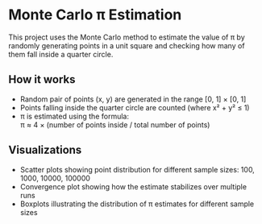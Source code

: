 # Monte Carlo π Estimation

This project uses the Monte Carlo method to estimate the value of π by randomly generating points in a unit square and checking how many of them fall inside a quarter circle.

## How it works

- Random pair of points (x, y) are generated in the range [0, 1] × [0, 1]
- Points falling inside the quarter circle are counted (where x² + y² ≤ 1)
- π is estimated using the formula:  
  π ≈ 4 × (number of points inside / total number of points)

## Visualizations

- Scatter plots showing point distribution for different sample sizes: 100, 1000, 10000, 100000
- Convergence plot showing how the estimate stabilizes over multiple runs
- Boxplots illustrating the distribution of π estimates for different sample sizes

